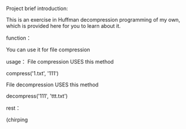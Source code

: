 
Project brief introduction:

This is an exercise in Huffman decompression programming of my own, which is provided here for you to learn about it.


function：

You can use it for file compression


usage：
File compression USES this method

compress('1.txt', '111')

File decompression USES this method

decompress('111', 'ttt.txt')  

rest：

(chirping

